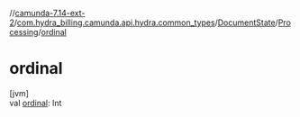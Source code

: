 //[camunda-7.14-ext-2](../../../../index.md)/[com.hydra_billing.camunda.api.hydra.common_types](../../index.md)/[DocumentState](../index.md)/[Processing](index.md)/[ordinal](ordinal.md)

# ordinal

[jvm]\
val [ordinal](ordinal.md): Int
